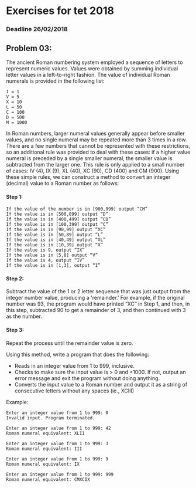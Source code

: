 # Exercises for tet 2018
### Deadline 26/02/2018

## Problem 03: 
The ancient Roman numbering system employed a sequence of letters to represent numeric values. Values
were obtained by summing individual letter values in a left-to-right fashion. The value of individual Roman
numerals is provided in the following list:
```
I = 1
V = 5
X = 10
L = 50
C = 100
D = 500
M = 1000
```
In Roman numbers, larger numeral values generally appear before smaller values, and no single numeral may
be repeated more than 3 times in a row. There are a few numbers that cannot be represented with these
restrictions, so an additional rule was provided to deal with these cases: if a higher value numeral is preceded
by a single smaller numeral, the smaller value is subtracted from the larger one. This rule is only applied to a
small number of cases: IV (4), IX (9), XL (40), XC (90), CD (400) and CM (900). Using these simple rules,
we can construct a method to convert an integer (decimal) value to a Roman number as follows:

#### Step 1:
```
If the value of the number is in [900,999] output “CM”
If the value is in [500,899] output “D”
If the value is in [400,499] output “CD”
If the value is in [100,399] output “C”
If the value is in [90,99] output “XC”
If the value is in [50,89] output “L”
If the value is in [40,49] output “XL”
If the value is in [10,39] output “X”
If the value is 9, output “IX”
If the value is in [5,8] output “V”
If the value is 4, output “IV”
If the value is in [1,3], output “I”
```

#### Step 2:
Subtract the value of the 1 or 2 letter sequence that was just output from the integer number value,
producing a 'remainder.' For example, if the original number was 93, the program would have printed
“XC” in Step 1, and then, in this step, subtracted 90 to get a remainder of 3, and then continued with
3 as the number.

#### Step 3:
Repeat the process until the remainder value is zero.


Using this method, write a program that does the following:
- Reads in an integer value from 1 to 999, inclusive.
- Checks to make sure the input value is > 0 and <1000. If not, output an error message and exit the
program without doing anything.
- Converts the input value to a Roman number and output it as a string of consecutive letters without
any spaces (ie., XCIII)

Example:
```
Enter an integer value from 1 to 999: 0
Invalid input. Program terminated.

Enter an integer value from 1 to 999: 42
Roman numeral equivalent: XLII

Enter an integer value from 1 to 999: 3
Roman numeral equivalent: III

Enter an integer value from 1 to 999: 9
Roman numeral equivalent: IX

Enter an integer value from 1 to 999: 999
Roman numeral equivalent: CMXCIX
```
